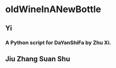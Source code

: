 # oldWineInANewBottle
##   Yi
###     A Python script for DaYanShiFa by Zhu Xi.
##   Jiu Zhang Suan Shu

